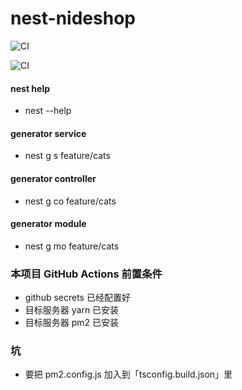 # nest-nideshop
![CI](https://github.com/Kennytian/nest-nideshop/workflows/CI/badge.svg)

![CI](https://github.com/Kennytian/nest-nideshop/workflows/CI/badge.svg?branch=release)

#### nest help
- nest --help

#### generator service
- nest g s feature/cats

#### generator controller
- nest g co feature/cats

#### generator module
- nest g mo feature/cats

### 本项目 GitHub Actions 前置条件
- github secrets 已经配置好
- 目标服务器 yarn 已安装
- 目标服务器 pm2 已安装

### 坑
- 要把 pm2.config.js 加入到「tsconfig.build.json」里
